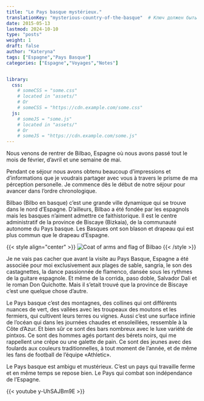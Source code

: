 ```yaml
---
title: "Le Pays basque mystérieux."
translationKey: "mysterious-country-of-the-basque"  # Ключ должен быть уникальным и постоянным
date: 2015-05-13
lastmod: 2024-10-10
type: "posts"
weight: 1
draft: false
author: "Kateryna"
tags: ["Espagne","Pays Basque"]
categories: ["Espagne","Voyages","Notes"]


library:
  css:
    # someCSS = "some.css"
    # located in "assets/"
    # Or
    # someCSS = "https://cdn.example.com/some.css"
  js:
    # someJS = "some.js"
    # located in "assets/"
    # Or
    # someJS = "https://cdn.example.com/some.js"
---
```


Nous venons de rentrer de Bilbao, Espagne où nous avons passé tout le mois de février, d’avril et une semaine de mai.

Pendant ce séjour nous avons obtenu beaucoup d’impressions et d’informations que je voudrais partager avec vous à travers le prisme de ma pérception personelle. Je commence dès le début de notre séjour pour avancer dans l’ordre chronologique.

Bilbao (Bilbo en basque) c’est une grande ville dynamique qui se trouve dans le nord d’Espagne. D’ailleurs, Bilbao a été fondée par les espagnols mais les basques n’aiment admettre ce faithistorique. Il est le centre administratif de la province de Biscaye (Bizkaia), de la communauté autonome du Pays basque. Les Basques ont son blason et drapeau qui est plus commun que le drapeau d’Espagne.

{{< style align="center" >}}
![Coat of arms and flag of Bilbao](/images/coat_of_arms_flag_Bilbao.jpeg)
{{< /style >}}

Je ne vais pas cacher que avant la visite au Pays Basque, Espagne a été associée pour moi exclusivement aux plages de sable, sangria, le son des castagnettes, la dance passionnée de flamenco, dansée sous les rythmes de la guitare espagnole. Et même de la corrida, paso doble, Salvador Dali et le roman Don Quichotte. Mais il s’etait trouvé que la province de Biscaye c’est une quelque chose d’autre.

Le Pays basque c’est des montagnes, des collines qui ont différents nuances de vert, des vallées avec les troupeaux des moutons et les fermiers, qui cultivent leurs terres ou vignes. Aussi c’est une surface infinie de l’océan qui dans les journées chaudes et ensoleillées, ressemble à la Côte d’Azur. Et bien sûr ce sont des bars nombreux avec le luxe variété de pintxos. Ce sont des hommes agés portant des bérets noirs, qui me rappellent une crêpe ou une galette de pain. Ce sont des jeunes avec des foulards aux couleurs traditionnelles, à tout moment de l’année, et de même les fans de football de l’équipe «Athletic».

Le Pays basque est ambigu et mustérieux. C’est un pays qui travaille ferme et en même temps se repose bien. Le Pays qui combat son indépendance de l’Espagne.

{{< youtube y-UhSAJBm9E >}}